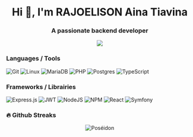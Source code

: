 <h1 align="center">Hi 👋, I'm RAJOELISON Aina Tiavina</h1>
<h3 align="center">A passionate backend developer</h3>

<p align="center">
  <img src="https://github-readme-stats.vercel.app/api?username=Poseidon1402&count_private=true&bg_color=30,e96443,904e95&title_color=fff&text_color=fff&show_icons=true" />
</p>

### Languages / Tools

![Git](https://img.shields.io/badge/git-%23F05033.svg?style=for-the-badge&logo=git&logoColor=white)
![Linux](https://img.shields.io/badge/Linux-FCC624?style=for-the-badge&logo=linux&logoColor=black)
![MariaDB](https://img.shields.io/badge/MariaDB-003545?style=for-the-badge&logo=mariadb&logoColor=white)
![PHP](https://img.shields.io/badge/php-%23777BB4.svg?style=for-the-badge&logo=php&logoColor=white)
![Postgres](https://img.shields.io/badge/postgres-%23316192.svg?style=for-the-badge&logo=postgresql&logoColor=white)
![TypeScript](https://img.shields.io/badge/typescript-%23007ACC.svg?style=for-the-badge&logo=typescript&logoColor=white)

### Frameworks / Librairies

![Express.js](https://img.shields.io/badge/express.js-%23404d59.svg?style=for-the-badge&logo=express&logoColor=%2361DAFB)
![JWT](https://img.shields.io/badge/JWT-black?style=for-the-badge&logo=JSON%20web%20tokens)
![NodeJS](https://img.shields.io/badge/node.js-6DA55F?style=for-the-badge&logo=node.js&logoColor=white)
![NPM](https://img.shields.io/badge/NPM-%23000000.svg?style=for-the-badge&logo=npm&logoColor=white)
![React](https://img.shields.io/badge/react-%2320232a.svg?style=for-the-badge&logo=react&logoColor=%2361DAFB)
![Symfony](https://img.shields.io/badge/symfony-%23000000.svg?style=for-the-badge&logo=symfony&logoColor=white)

### 🔥 Github Streaks
<p align="center"><img src="https://github-readme-streak-stats.herokuapp.com?user=Poseidon1402&theme=monokai-metallian&hide_border=true&date_format=j%20M%5B%20Y%5D" alt="Poséidon" /></p>
